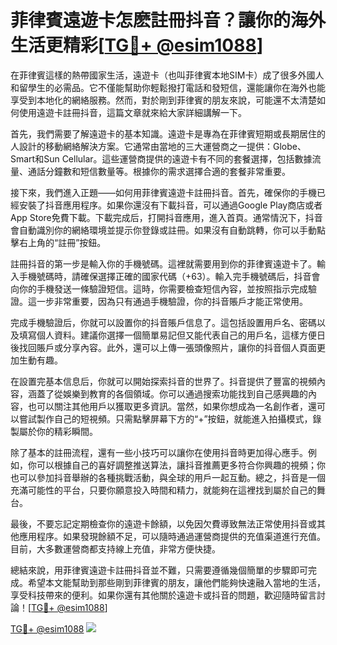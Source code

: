 # 菲律賓遠遊卡怎麽註冊抖音？讓你的海外生活更精彩[[TG💪+ @esim1088](https://t.me/s/esim1088)]

在菲律賓這樣的熱帶國家生活，遠遊卡（也叫菲律賓本地SIM卡）成了很多外國人和留學生的必需品。它不僅能幫助你輕鬆撥打電話和發短信，還能讓你在海外也能享受到本地化的網絡服務。然而，對於剛到菲律賓的朋友來說，可能還不太清楚如何使用遠遊卡註冊抖音，這篇文章就來給大家詳細講解一下。

首先，我們需要了解遠遊卡的基本知識。遠遊卡是專為在菲律賓短期或長期居住的人設計的移動網絡解決方案。它通常由當地的三大運營商之一提供：Globe、Smart和Sun Cellular。這些運營商提供的遠遊卡有不同的套餐選擇，包括數據流量、通話分鐘數和短信數量等。根據你的需求選擇合適的套餐非常重要。

接下來，我們進入正題——如何用菲律賓遠遊卡註冊抖音。首先，確保你的手機已經安裝了抖音應用程序。如果你還沒有下載抖音，可以通過Google Play商店或者App Store免費下載。下載完成后，打開抖音應用，進入首頁。通常情況下，抖音會自動識別你的網絡環境並提示你登錄或註冊。如果沒有自動跳轉，你可以手動點擊右上角的“註冊”按鈕。

註冊抖音的第一步是輸入你的手機號碼。這裡就需要用到你的菲律賓遠遊卡了。輸入手機號碼時，請確保選擇正確的國家代碼（+63）。輸入完手機號碼后，抖音會向你的手機發送一條驗證短信。這時，你需要檢查短信內容，並按照指示完成驗證。這一步非常重要，因為只有通過手機驗證，你的抖音賬戶才能正常使用。

完成手機驗證后，你就可以設置你的抖音賬戶信息了。這包括設置用戶名、密碼以及填寫個人資料。建議你選擇一個簡單易記但又能代表自己的用戶名，這樣方便日後找回賬戶或分享內容。此外，還可以上傳一張頭像照片，讓你的抖音個人頁面更加生動有趣。

在設置完基本信息后，你就可以開始探索抖音的世界了。抖音提供了豐富的視頻內容，涵蓋了從娛樂到教育的各個領域。你可以通過搜索功能找到自己感興趣的內容，也可以關注其他用戶以獲取更多資訊。當然，如果你想成為一名創作者，還可以嘗試製作自己的短視頻。只需點擊屏幕下方的“+”按鈕，就能進入拍攝模式，錄製屬於你的精彩瞬間。

除了基本的註冊流程，還有一些小技巧可以讓你在使用抖音時更加得心應手。例如，你可以根據自己的喜好調整推送算法，讓抖音推薦更多符合你興趣的視頻；你也可以參加抖音舉辦的各種挑戰活動，與全球的用戶一起互動。總之，抖音是一個充滿可能性的平台，只要你願意投入時間和精力，就能夠在這裡找到屬於自己的舞台。

最後，不要忘記定期檢查你的遠遊卡餘額，以免因欠費導致無法正常使用抖音或其他應用程序。如果發現餘額不足，可以隨時通過運營商提供的充值渠道進行充值。目前，大多數運營商都支持線上充值，非常方便快捷。

總結來說，用菲律賓遠遊卡註冊抖音並不難，只需要遵循幾個簡單的步驟即可完成。希望本文能幫助到那些剛到菲律賓的朋友，讓他們能夠快速融入當地的生活，享受科技帶來的便利。如果你還有其他關於遠遊卡或抖音的問題，歡迎隨時留言討論！[[TG💪+ @esim1088](https://t.me/s/esim1088)]

[TG💪+ @esim1088](https://t.me/s/esim1088) ![](https://i.postimg.cc/4NQfJmqS/Snipaste-2025-05-13-00-14-12.png)